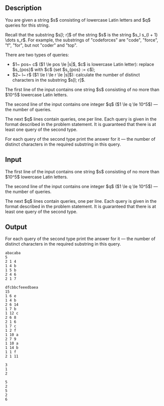 ## Description

<div><p>You are given a string $s$ consisting of lowercase Latin letters and $q$ queries for this string.</p><p>Recall that the substring $s[l; r]$ of the string $s$ is the string $s_l s_{l + 1} \dots s_r$. For example, the substrings of "<span class="tex-font-style-tt">codeforces</span>" are "<span class="tex-font-style-tt">code</span>", "<span class="tex-font-style-tt">force</span>", "<span class="tex-font-style-tt">f</span>", "<span class="tex-font-style-tt">for</span>", but not "<span class="tex-font-style-tt">coder</span>" and "<span class="tex-font-style-tt">top</span>".</p><p>There are two types of queries: </p><ul> <li> $1~ pos~ c$ ($1 \le pos \le |s|$, $c$ is lowercase Latin letter): replace $s_{pos}$ with $c$ (set $s_{pos} := c$); </li><li> $2~ l~ r$ ($1 \le l \le r \le |s|$): calculate the number of distinct characters in the substring $s[l; r]$. </li></ul></div><div class="input-specification"><p>The first line of the input contains one string $s$ consisting of no more than $10^5$ lowercase Latin letters.</p><p>The second line of the input contains one integer $q$ ($1 \le q \le 10^5$) — the number of queries.</p><p>The next $q$ lines contain queries, one per line. Each query is given in the format described in the problem statement. It is guaranteed that there is at least one query of the second type.</p></div><div class="output-specification"><p>For each query of the second type print the answer for it — the number of distinct characters in the required substring in this query.</p></div>

## Input

<p>The first line of the input contains one string $s$ consisting of no more than $10^5$ lowercase Latin letters.</p><p>The second line of the input contains one integer $q$ ($1 \le q \le 10^5$) — the number of queries.</p><p>The next $q$ lines contain queries, one per line. Each query is given in the format described in the problem statement. It is guaranteed that there is at least one query of the second type.</p>

## Output

<p>For each query of the second type print the answer for it — the number of distinct characters in the required substring in this query.</p>





```input1
abacaba
5
2 1 4
1 4 b
1 5 b
2 4 6
2 1 7
```




```input2
dfcbbcfeeedbaea
15
1 6 e
1 4 b
2 6 14
1 7 b
1 12 c
2 6 8
2 1 6
1 7 c
1 2 f
1 10 a
2 7 9
1 10 a
1 14 b
1 1 f
2 1 11
```




```output1
3
1
2
```




```output2
5
2
5
2
6
```


